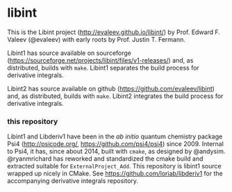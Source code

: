 # libint

This is the Libint project (http://evaleev.github.io/libint/) by
Prof. Edward F. Valeev (@evaleev) with early roots by Prof. Justin T.
Fermann.

Libint1 has source available on sourceforge 
(https://sourceforge.net/projects/libint/files/v1-releases/) and, as distributed,
builds with `make`. Libint1 separates the build process for derivative integrals.

Libint2 has source available on github (https://github.com/evaleev/libint) and,
as distributed, builds with `make`. Libint2 integrates the build process for
derivative integrals.

### this repository

Libint1 and Libderiv1 have been in the *ab initio* quantum chemistry package Psi4
(http://psicode.org/, https://github.com/psi4/psi4) since 2009. Internal to Psi4, it
has, since about 2014, built with `cmake`, as designed by @andysim.
@ryanmrichard has reworked and standardized the cmake build and
extracted suitable for `ExternalProject_Add`. This repository is libint1
source wrapped up nicely in CMake. See https://github.com/loriab/libderiv1
for the accompanying derivative integrals repository.

